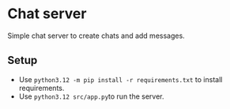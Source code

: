 # Chat server

Simple chat server to create chats and add messages.

## Setup

- Use `python3.12 -m pip install -r requirements.txt` to install requirements.
- Use `python3.12 src/app.py`to run the server.
